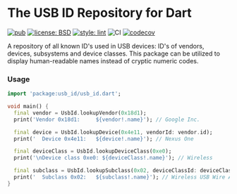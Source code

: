 # The USB ID Repository for Dart

[![pub](https://img.shields.io/pub/v/usb_id.svg)](https://pub.dev/packages/usb_id)
[![license: BSD](https://img.shields.io/badge/license-BSD-yellow.svg)](https://opensource.org/licenses/BSD-3-Clause)
[![style: lint](https://img.shields.io/badge/style-lint-4BC0F5.svg)](https://pub.dev/packages/lint)
![CI](https://github.com/jpnurmi/usb_id.dart/workflows/CI/badge.svg)
[![codecov](https://codecov.io/gh/jpnurmi/usb_id.dart/branch/main/graph/badge.svg)](https://codecov.io/gh/jpnurmi/usb_id.dart)

A repository of all known ID's used in USB devices: ID's of vendors,
devices, subsystems and device classes. This package can be utilized
to display human-readable names instead of cryptic numeric codes.

### Usage

```dart
import 'package:usb_id/usb_id.dart';

void main() {
  final vendor = UsbId.lookupVendor(0x18d1);
  print('Vendor 0x18d1:     ${vendor!.name}'); // Google Inc.

  final device = UsbId.lookupDevice(0x4e11, vendorId: vendor.id);
  print('  Device 0x4e11:   ${device!.name}'); // Nexus One

  final deviceClass = UsbId.lookupDeviceClass(0xe0);
  print('\nDevice class 0xe0: ${deviceClass!.name}'); // Wireless

  final subclass = UsbId.lookupSubclass(0x02, deviceClassId: deviceClass.id);
  print('  Subclass 0x02:   ${subclass!.name}'); // Wireless USB Wire Adapter
}
```
